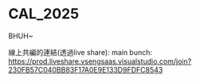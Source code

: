 # CAL_2025

BHUH~

線上共編的連結(透過live share):
main bunch:
https://prod.liveshare.vsengsaas.visualstudio.com/join?230FB57C040BB83F17A0E9E133D9FDFC8543
